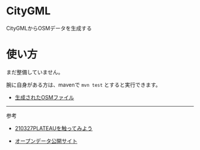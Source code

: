 # CityGML

CityGMLからOSMデータを生成する

# 使い方

まだ整備していません。

腕に自身がある方は、mavenで `mvn test` とすると実行できます。

- [生成されたOSMファイル](53392547_bldg_6697_op2.osm)

----------------

参考

- [210327PLATEAUを触ってみよう](https://hackmd.io/@geopythonjp/HkZOmNpqL/%2FhfZTkl5FQGy8YHrgzc7ohQ)

- [オープンデータ公開サイト](https://www.geospatial.jp/ckan/dataset/plateau)

 